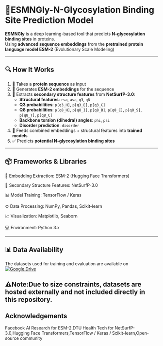 
# 🧬ESMNGly-N-Glycosylation Binding Site Prediction Model

**ESMNGly** is a deep learning-based tool that predicts **N-glycosylation binding sites** in proteins.  
Using **advanced sequence embeddings** from the **pretrained protein language model ESM-2** (Evolutionary Scale Modeling)  


---

## 🔍 How It Works

1. 📄 Takes a **protein sequence** as input
2. 🔬 Generates **ESM-2 embeddings** for the sequence
3. 🧠 Extracts **secondary structure features** from **NetSurfP-3.0**:
   - **Structural features**: `rsa`, `asa`, `q3`, `q8`
   - **Q3 probabilities**: `p[q3_H]`, `p[q3_E]`, `p[q3_C]`
   - **Q8 probabilities**: `p[q8_H]`, `p[q8_I]`, `p[q8_B]`, `p[q8_E]`, `p[q8_S]`, `p[q8_T]`, `p[q8_C]`
   - **Backbone torsion (dihedral) angles**: `phi`, `psi`
   - **Disorder prediction**: `disorder`
4. 🤖 Feeds combined embeddings + structural features into **trained models**
5. ✅ Predicts **potential N-glycosylation binding sites**

---

## 📦 Frameworks & Libraries

🧠 Embedding Extraction: ESM-2 (Hugging Face Transformers)

🔬 Secondary Structure Features: NetSurfP-3.0

📊 Model Training: TensorFlow / Keras

⚙️ Data Processing: NumPy, Pandas, Scikit-learn

📈 Visualization: Matplotlib, Seaborn

💻 Environment: Python 3.x

---
## 📊 Data Availability

The datasets used for training and evaluation are available on[![Google Drive](https://img.shields.io/badge/Google%20Drive-Access%20Dataset-green?logo=googledrive)](https://drive.google.com/drive/folders/1zdcsRDUCf2uLL62eeuqUYqpn1k95I6H5?usp=drive_link)  

⚠️Note:Due to size constraints, datasets are hosted externally and not included directly in this repository.  
---
## Acknowledgements

Facebook AI Research for ESM-2,DTU Health Tech for NetSurfP-3.0,Hugging Face Transformers,TensorFlow / Keras / Scikit-learn,Open-source community 



